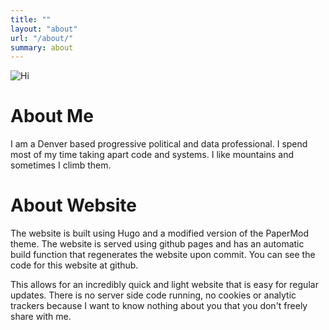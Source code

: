 ```yaml
---
title: ""
layout: "about"
url: "/about/"
summary: about
---
```


![Hi](/img/small_me_round.png)
# About Me

I am a Denver based progressive political and data professional. I spend most of my time taking apart code and systems. I like mountains and sometimes I climb them.

# About Website

The website is built using Hugo and a modified version of the PaperMod theme. The website is served using github pages and has an automatic build function that regenerates the website upon commit. You can see the code for this website at github.

This allows for an incredibly quick and light website that is easy for regular updates. There is no server side code running, no cookies or analytic trackers because I want to know nothing about you that you don't freely share with me.
